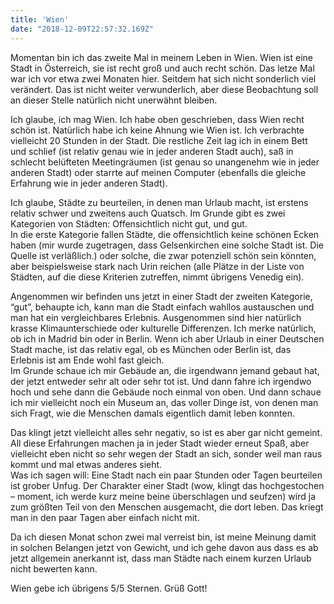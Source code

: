 ```yaml
---
title: 'Wien'
date: "2018-12-09T22:57:32.169Z"
---
```


Momentan bin ich das zweite Mal in meinem Leben in Wien. Wien ist eine Stadt in Österreich, sie ist recht groß und auch recht schön. Das letze Mal war ich vor etwa zwei Monaten hier. Seitdem hat sich nicht sonderlich viel verändert. Das ist nicht weiter verwunderlich, aber diese Beobachtung soll an dieser Stelle natürlich nicht unerwähnt bleiben.

Ich glaube, ich mag Wien.  Ich habe oben geschrieben, dass Wien recht schön ist. Natürlich habe ich keine Ahnung wie Wien ist. Ich verbrachte vielleicht 20 Stunden in der Stadt. Die restliche Zeit lag ich in einem Bett und schlief (ist relativ genau wie in jeder anderen Stadt auch), saß in schlecht belüfteten Meetingräumen (ist genau so unangenehm wie in jeder anderen Stadt) oder starrte auf meinen Computer (ebenfalls die gleiche Erfahrung wie in jeder anderen Stadt).

Ich glaube, Städte zu beurteilen, in denen man Urlaub macht, ist erstens relativ schwer und zweitens auch Quatsch. Im Grunde gibt es zwei Kategorien von Städten: Offensichtlich nicht gut, und gut.  
In die erste Kategorie fallen Städte, die offensichtlich keine schönen Ecken haben (mir wurde zugetragen, dass Gelsenkirchen eine solche Stadt ist. Die Quelle ist verläßlich.) oder solche, die zwar potenziell schön sein könnten, aber beispielsweise stark nach Urin reichen (alle Plätze in der Liste von Städten, auf die diese Kriterien zutreffen, nimmt übrigens Venedig ein).

Angenommen wir befinden uns jetzt in einer Stadt der zweiten Kategorie, “gut”, behaupte ich, kann man die Stadt einfach wahllos austauschen und man hat ein vergleichbares Erlebnis. Ausgenommen sind hier natürlich krasse Klimaunterschiede oder kulturelle Differenzen. Ich merke natürlich, ob ich in Madrid bin oder in Berlin. Wenn ich aber Urlaub in einer Deutschen Stadt mache, ist das relativ egal, ob es München oder Berlin ist, das Erlebnis ist am Ende wohl fast gleich.  
Im Grunde schaue ich mir Gebäude an, die irgendwann jemand gebaut hat, der jetzt entweder sehr alt oder sehr tot ist. Und dann fahre ich irgendwo hoch und sehe dann die Gebäude noch einmal von oben. Und dann schaue ich mir vielleicht noch ein Museum an, das voller Dinge ist, von denen man sich Fragt, wie die Menschen damals eigentlich damit leben konnten.

Das klingt jetzt vielleicht alles sehr negativ, so ist es aber gar nicht gemeint. All diese Erfahrungen machen ja in jeder Stadt wieder erneut Spaß, aber vielleicht eben nicht so sehr wegen der Stadt an sich, sonder weil man raus kommt und mal etwas anderes sieht.  
Was ich sagen will: Eine Stadt nach ein paar Stunden oder Tagen beurteilen ist grober Unfug. Der Charakter einer Stadt (wow, klingt das hochgestochen – moment, ich werde kurz meine beine überschlagen und seufzen)  wird ja zum größten Teil von den Menschen ausgemacht, die dort leben. Das kriegt man in den paar Tagen aber einfach nicht mit.

Da ich diesen Monat schon zwei mal verreist bin, ist meine Meinung damit in solchen Belangen jetzt von Gewicht, und ich gehe davon aus dass es ab jetzt allgemein anerkannt ist, dass man Städte nach einem kurzen Urlaub nicht bewerten kann.

Wien gebe ich übrigens 5/5 Sternen. Grüß Gott!
